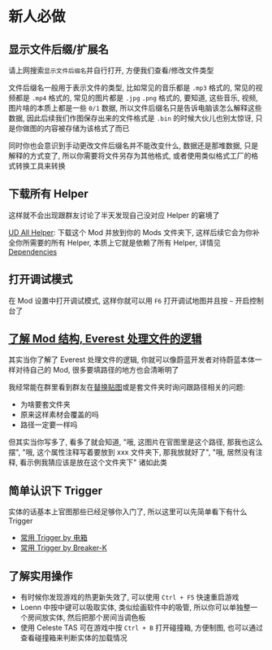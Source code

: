 # 新人必做

## 显示文件后缀/扩展名

请上网搜索`显示文件后缀名`并自行打开, 方便我们查看/修改文件类型

文件后缀名一般用于表示文件的类型, 比如常见的音乐都是 `.mp3` 格式的, 常见的视频都是 `.mp4` 格式的, 常见的图片都是 `.jpg` `.png` 格式的, 要知道, 这些音乐, 视频, 图片啥的本质上都是一些 `0/1` 数据,
所以文件后缀名只是告诉电脑该怎么解释这些数据, 因此后续我们作图保存出来的文件格式是 `.bin` 的时候大伙儿也别太惊讶, 只是你做图的内容被存储为该格式了而已

同时你也会意识到手动更改文件后缀名并不能改变什么, 数据还是那堆数据, 只是解释的方式变了, 所以你需要将文件另存为其他格式, 或者使用类似格式工厂的格式转换工具来转换

## 下载所有 Helper

这样就不会出现跟群友讨论了半天发现自己没对应 Helper 的窘境了

<a href="https://celeste.weg.fan/submissions/detail/125868576364965704/all-helpers-in-one" target="_blank">UD All Helper</a>: 下载这个 Mod 并放到你的 Mods 文件夹下, 这样后续它会为你补全你所需要的所有 Helper, 本质上它就是依赖了所有 Helper, 详情见 [Dependencies](../mod_structure.md#dependencies)

## 打开调试模式

在 Mod 设置中打开调试模式, 这样你就可以用 `F6` 打开调试地图并且按 `~` 开启控制台了

## [了解 Mod 结构, Everest 处理文件的逻辑](../mod_structure.md#everest)

其实当你了解了 Everest 处理文件的逻辑, 你就可以像蔚蓝开发者对待蔚蓝本体一样对待自己的 Mod, 很多要填路径的地方也会清晰明了

我经常能在群里看到群友在[替换贴图](../graphics/replace_assets.md)或是套文件夹时询问跟路径相关的问题:

* 为啥要套文件夹
* 原来这样素材会覆盖的吗
* 路径一定要一样吗

但其实当你写多了, 看多了就会知道, "哦, 这图片在官图里是这个路径, 那我也这么摆", "哦, 这个属性注释写着要放到 xxx 文件夹下, 那我放就好了", "哦, 居然没有注释, 看示例我猜应该是放在这个文件夹下" 诸如此类

## 简单认识下 Trigger

实体的话基本上官图那些已经足够你入门了, 所以这里可以先简单看下有什么 Trigger

* <a href="https://www.bilibili.com/video/BV1Gr4y197Tg" target="_blank">常用 Trigger by 电箱</a>
* <a href="https://www.bilibili.com/video/BV1eZW5zVE4t" target="_blank">常用 Trigger by Breaker-K</a>

## 了解实用操作

* 有时候你发现游戏的热更新失效了, 可以使用 `Ctrl + F5` 快速重启游戏
* Loenn 中按中键可以吸取实体, 类似绘画软件中的吸管, 所以你可以单独整一个房间放实体, 然后把那个房间当调色板
* 使用 Celeste TAS 可在游戏中按 `Ctrl + B` 打开碰撞箱, 方便制图, 也可以通过查看碰撞箱来判断实体的加载情况